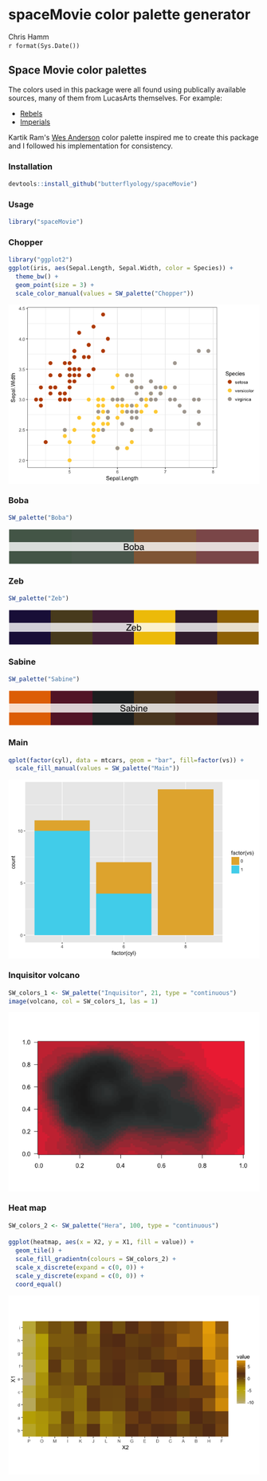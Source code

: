 # spaceMovie color palette generator
Chris Hamm  
`r format(Sys.Date())`  


## Space Movie color palettes
The colors used in this package were all found using publically available sources, many of them from LucasArts themselves. For example:

- [Rebels](http://www.starwars.com/news/star-wars-rebels-costume-color-guide-for-padawans-twileks-and-more)
- [Imperials](http://www.starwars.com/news/star-wars-rebels-costume-color-guide-for-imperials)

Kartik Ram's [Wes Anderson](https://github.com/karthik/wesanderson) color palette inspired me to create this package and I followed his implementation for consistency.


### Installation

```r
devtools::install_github("butterflyology/spaceMovie")
```

### Usage

```r
library("spaceMovie")
```

### Chopper

```r
library("ggplot2")
ggplot(iris, aes(Sepal.Length, Sepal.Width, color = Species)) +
  theme_bw() +
  geom_point(size = 3) +
  scale_color_manual(values = SW_palette("Chopper"))
```

<img src="figure/chopper-1.png" style="display: block; margin: auto;" />

### Boba

```r
SW_palette("Boba")
```

<img src="figure/Boba-1.png" style="display: block; margin: auto;" />

### Zeb

```r
SW_palette("Zeb")
```

<img src="figure/Zeb-1.png" style="display: block; margin: auto;" />

### Sabine

```r
SW_palette("Sabine")
```

<img src="figure/Sabine-1.png" style="display: block; margin: auto;" />


### Main

```r
qplot(factor(cyl), data = mtcars, geom = "bar", fill=factor(vs)) +
  scale_fill_manual(values = SW_palette("Main"))
```

<img src="figure/Main-1.png" style="display: block; margin: auto;" />

### Inquisitor volcano

```r
SW_colors_1 <- SW_palette("Inquisitor", 21, type = "continuous")
image(volcano, col = SW_colors_1, las = 1)
```

<img src="figure/Inquisitor-1.png" style="display: block; margin: auto;" />

### Heat map

```r
SW_colors_2 <- SW_palette("Hera", 100, type = "continuous")

ggplot(heatmap, aes(x = X2, y = X1, fill = value)) + 
  geom_tile() + 
  scale_fill_gradientn(colours = SW_colors_2) + 
  scale_x_discrete(expand = c(0, 0)) +
  scale_y_discrete(expand = c(0, 0)) + 
  coord_equal() 
```

<img src="figure/Heat-1.png" style="display: block; margin: auto;" />
